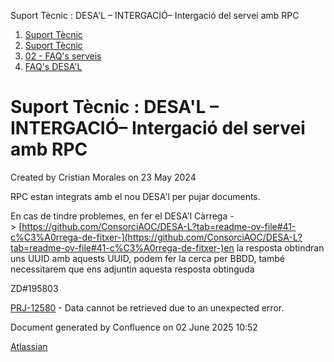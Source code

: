 Suport Tècnic : DESA'L – INTERGACIÓ– Intergació del servei amb RPC  

1.  [Suport Tècnic](index.md)
2.  [Suport Tècnic](13893782.md)
3.  [02 - FAQ's serveis](26313393.md)
4.  [FAQ's DESA'L](28705552.md)

Suport Tècnic : DESA'L – INTERGACIÓ– Intergació del servei amb RPC
==================================================================

Created by Cristian Morales on 23 May 2024

RPC estan integrats amb el nou DESA'l per pujar documents.

  

En cas de tindre problemes, en fer el DESA'l Càrrega -> [https://github.com/ConsorciAOC/DESA-L?tab=readme-ov-file#41-c%C3%A0rrega-de-fitxer-](https://github.com/ConsorciAOC/DESA-L?tab=readme-ov-file#41-c%C3%A0rrega-de-fitxer-)en la resposta obtindran uns UUID amb aquests UUID, podem fer la cerca per BBDD, també necessitarem que ens adjuntin aquesta resposta obtinguda

  

ZD#195803

[PRJ-12580](https://contacte.aoc.cat/browse/PRJ-12580?src=confmacro) - Data cannot be retrieved due to an unexpected error.

Document generated by Confluence on 02 June 2025 10:52

[Atlassian](http://www.atlassian.com/)